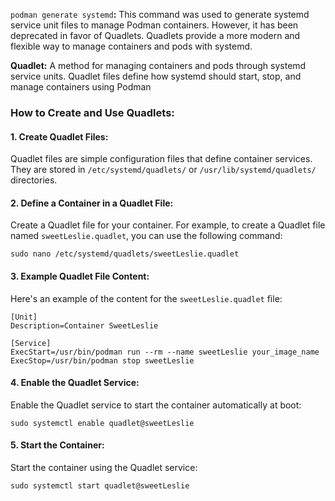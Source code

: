 `podman generate systemd`**:** This command was used to generate systemd service unit files to manage Podman containers. However, it has been deprecated in favor of Quadlets. Quadlets provide a more modern and flexible way to manage containers and pods with systemd.

**Quadlet:** A method for managing containers and pods through systemd service units. Quadlet files define how systemd should start, stop, and manage containers using Podman

### How to Create and Use Quadlets:

#### 1. **Create Quadlet Files:**

Quadlet files are simple configuration files that define container services. They are stored in `/etc/systemd/quadlets/` or `/usr/lib/systemd/quadlets/` directories.

#### 2. **Define a Container in a Quadlet File:**

Create a Quadlet file for your container. For example, to create a Quadlet file named `sweetLeslie.quadlet`, you can use the following command:

```
sudo nano /etc/systemd/quadlets/sweetLeslie.quadlet
```

#### 3. **Example Quadlet File Content:**

Here's an example of the content for the `sweetLeslie.quadlet` file:

```
[Unit]
Description=Container SweetLeslie

[Service]
ExecStart=/usr/bin/podman run --rm --name sweetLeslie your_image_name
ExecStop=/usr/bin/podman stop sweetLeslie
```

#### 4. **Enable the Quadlet Service:**

Enable the Quadlet service to start the container automatically at boot:

```
sudo systemctl enable quadlet@sweetLeslie
```

#### 5. **Start the Container:**

Start the container using the Quadlet service:
```
sudo systemctl start quadlet@sweetLeslie
```











